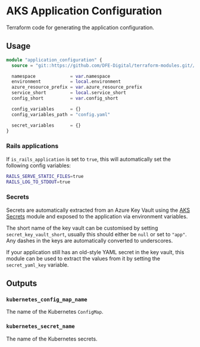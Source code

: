 # AKS Application Configuration

Terraform code for generating the application configuration.

## Usage

```terraform
module "application_configuration" {
  source = "git::https://github.com/DFE-Digital/terraform-modules.git//aks/application_configuration?ref=stable"

  namespace             = var.namespace
  environment           = local.environment
  azure_resource_prefix = var.azure_resource_prefix
  service_short         = local.service_short
  config_short          = var.config_short

  config_variables      = {}
  config_variables_path = "config.yaml"

  secret_variables      = {}
}
```

### Rails applications

If `is_rails_application` is set to `true`, this will automatically set the following config variables:

```sh
RAILS_SERVE_STATIC_FILES=true
RAILS_LOG_TO_STDOUT=true
```

### Secrets

Secrets are automatically extracted from an Azure Key Vault using the [AKS Secrets](../secrets) module and exposed to the application via environment variables.

The short name of the key vault can be customised by setting `secret_key_vault_short`, usually this should either be `null` or set to `"app"`. Any dashes in the keys are automatically converted to underscores. 

If your application still has an old-style YAML secret in the key vault, this module can be used to extract the values from it by setting the `secret_yaml_key` variable.

## Outputs

### `kubernetes_config_map_name`

The name of the Kubernetes `ConfigMap`.

### `kubernetes_secret_name`

The name of the Kubernetes secrets.
